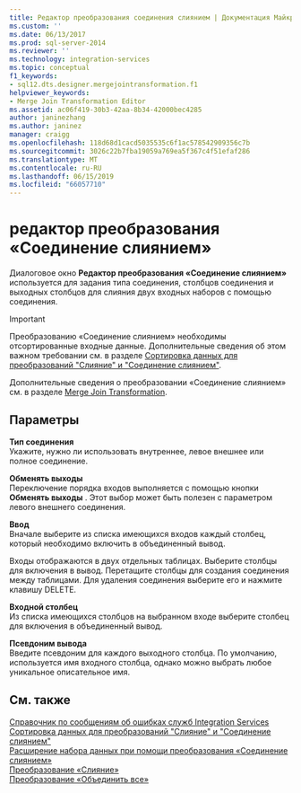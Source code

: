 ```yaml
---
title: Редактор преобразования соединения слиянием | Документация Майкрософт
ms.custom: ''
ms.date: 06/13/2017
ms.prod: sql-server-2014
ms.reviewer: ''
ms.technology: integration-services
ms.topic: conceptual
f1_keywords:
- sql12.dts.designer.mergejointransformation.f1
helpviewer_keywords:
- Merge Join Transformation Editor
ms.assetid: ac06f419-30b3-42aa-8b34-42000bec4285
author: janinezhang
ms.author: janinez
manager: craigg
ms.openlocfilehash: 118d68d1cacd5035535c6f1ac578542909356c7b
ms.sourcegitcommit: 3026c22b7fba19059a769ea5f367c4f51efaf286
ms.translationtype: MT
ms.contentlocale: ru-RU
ms.lasthandoff: 06/15/2019
ms.locfileid: "66057710"
---
```

# <a name="merge-join-transformation-editor"></a>редактор преобразования «Cоединение слиянием»
  Диалоговое окно **Редактор преобразования «Соединение слиянием»** используется для задания типа соединения, столбцов соединения и выходных столбцов для слияния двух входных наборов с помощью соединения.  
  
> [!IMPORTANT]  
>  Преобразованию «Соединение слиянием» необходимы отсортированные входные данные. Дополнительные сведения об этом важном требовании см. в разделе [Сортировка данных для преобразований "Слияние" и "Соединение слиянием"](data-flow/transformations/sort-data-for-the-merge-and-merge-join-transformations.md).  
  
 Дополнительные сведения о преобразовании «Соединение слиянием» см. в разделе [Merge Join Transformation](data-flow/transformations/merge-join-transformation.md).  
  
## <a name="options"></a>Параметры  
 **Тип соединения**  
 Укажите, нужно ли использовать внутреннее, левое внешнее или полное соединение.  
  
 **Обменять выходы**  
 Переключение порядка входов выполняется с помощью кнопки **Обменять выходы** . Этот выбор может быть полезен с параметром левого внешнего соединения.  
  
 **Ввод**  
 Вначале выберите из списка имеющихся входов каждый столбец, который необходимо включить в объединенный вывод.  
  
 Входы отображаются в двух отдельных таблицах. Выберите столбцы для включения в вывод. Перетащите столбцы для создания соединения между таблицами. Для удаления соединения выберите его и нажмите клавишу DELETE.  
  
 **Входной столбец**  
 Из списка имеющихся столбцов на выбранном входе выберите столбец для включения в объединенный вывод.  
  
 **Псевдоним вывода**  
 Введите псевдоним для каждого выходного столбца. По умолчанию, используется имя входного столбца, однако можно выбрать любое уникальное описательное имя.  
  
## <a name="see-also"></a>См. также  
 [Справочник по сообщениям об ошибках служб Integration Services](../../2014/integration-services/integration-services-error-and-message-reference.md)   
 [Сортировка данных для преобразований "Слияние" и "Соединение слиянием"](data-flow/transformations/sort-data-for-the-merge-and-merge-join-transformations.md)   
 [Расширение набора данных при помощи преобразования «Соединение слиянием»](data-flow/transformations/extend-a-dataset-by-using-the-merge-join-transformation.md)   
 [Преобразование «Слияние»](data-flow/transformations/merge-transformation.md)   
 [Преобразование «Объединить все»](data-flow/transformations/union-all-transformation.md)  
  
  
